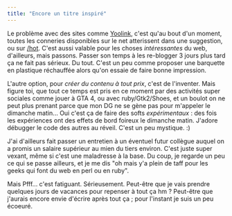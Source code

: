 ```yaml
---
title: "Encore un titre inspiré"
---
```


Le problème avec des sites comme [Yoolink](http://yoolink.fr), c'est qu'au
bout d'un moment, toutes les conneries disponibles sur le net atterissent dans
une suggestion, ou sur [/hot](http://yoolink.fr/hot). C'est aussi valable pour
les choses _intéressantes_ du web, d'ailleurs, mais passons. Passer son temps
à les re-blogger 3 jours plus tard ça ne fait pas sérieux. Du tout. C'est un
peu comme proposer une barquette en plastique réchauffée alors qu'on essaie de
faire bonne impression.

L'autre option, pour _créer du contenu à tout prix_, c'est de l'inventer. Mais
figure toi, que tout ce temps est pris en ce moment par des activités super
sociales comme jouer à GTA 4, ou avec ruby/Gtk2/Shoes, et un boulot on ne peut
plus prenant parce que mon DG ne se gène pas pour m'appeler le dimanche
matin... Oui c'est ça de faire des softs _expérimentaux_ : des fois les
expériences ont des effets de bord foireux le dimanche matin. J'adore débugger
le code des autres au réveil. C'est un peu mystique. :)

J'ai d'ailleurs fait passer un entretien à un éventuel futur collègue auquel
on a promis un salaire supérieur au mien du tiers environ. C'est juste super
vexant, même si c'est une maladresse à la base. Du coup, je regarde un peu ce
qui se passe ailleurs, et je me dis "oh mais y'a plein de taff pour les geeks
qui font du web en perl ou en ruby".

Mais Pfff... c'est fatiguant. Sérieusement. Peut-être que je vais prendre
quelques jours de vacances pour repenser à tout ça hm ? Peut-être que j'aurais
encore envie d'écrire après tout ça ; pour l'instant je suis un peu écoeuré.

